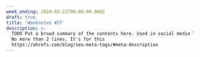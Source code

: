 ```yaml
---
week_ending: 2024-03-22T00:00:00.000Z
draft: true
title: 'Weeknotes #57'
description: >-
  TODO Put a broad summary of the contents here. Used in social media links etc.
  No more than 2 lines. It's for this
  https://ahrefs.com/blog/seo-meta-tags/#meta-description
---
```


